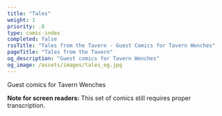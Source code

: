 ```yaml
---
title: "Tales"
weight: 1
priority: .8
type: comic-index
completed: false
rssTitle: "Tales from the Tavern - Guest Comics for Tavern Wenches"
pageTitle: "Tales from the Tavern"
og_description: "Guest comics for Tavern Wenches"
og_image: /assets/images/tales_og.jpg
---
```

Guest comics for Tavern Wenches


**Note for screen readers:** This set of comics still requires proper transcription.